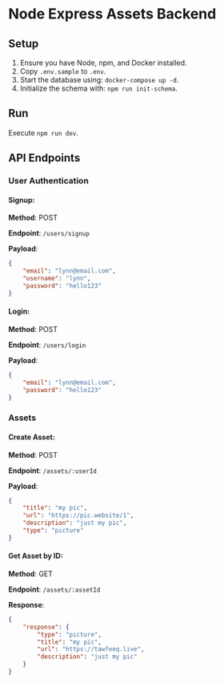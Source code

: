
# Node Express Assets Backend

## Setup

1. Ensure you have Node, npm, and Docker installed.
2. Copy `.env.sample` to `.env`.
3. Start the database using: `docker-compose up -d`.
4. Initialize the schema with: `npm run init-schema`.

## Run

Execute `npm run dev`.

## API Endpoints

### User Authentication

#### Signup:
**Method**: POST

**Endpoint**: `/users/signup`

**Payload**:
```json
{
    "email": "lynn@email.com",
    "username": "lynn",
    "password": "hello123"
}
```

#### Login:
**Method**: POST

**Endpoint**: `/users/login`

**Payload**:
```json
{
    "email": "lynn@email.com",
    "password": "hello123"
}
```

### Assets

#### Create Asset:
**Method**: POST

**Endpoint**: `/assets/:userId`

**Payload**:
```json
{
    "title": "my pic",
    "url": "https://pic.website/1",
    "description": "just my pic",
    "type": "picture"
}
```

#### Get Asset by ID:
**Method**: GET

**Endpoint**: `/assets/:assetId`

**Response**:
```json
{
    "response": {
        "type": "picture",
        "title": "my pic",
        "url": "https://tawfeeq.live",
        "description": "just my pic"
    }
}
```

